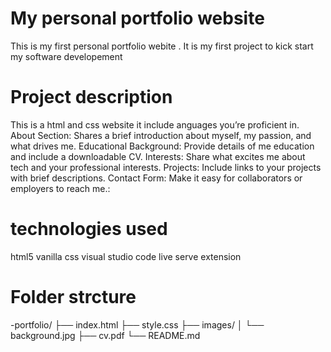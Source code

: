 # My personal portfolio website
This is my first personal portfolio webite . It is my first project to kick start my software developement 





# Project description 
This is a html and css website
it include anguages you’re proficient in.
About Section: Shares a brief introduction about myself, my  passion, and what drives me.
Educational Background: Provide details of me education and include a downloadable CV.
Interests: Share what excites me about tech and your professional interests.
Projects: Include links to your projects with brief descriptions.
Contact Form: Make it easy for collaborators or employers to reach me.:

# technologies used 
html5
vanilla css
visual studio code
live serve extension

# Folder strcture
-portfolio/ ├── index.html ├── style.css ├── images/ │   └── background.jpg ├── cv.pdf └── README.md 













